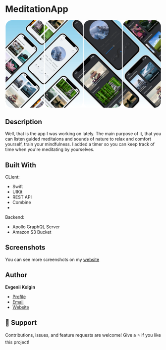 # MeditationApp
![screenshot](/screenshot.webp)
## Description
Well, that is the app I was working on lately. The main purpose of it, that you can listen guided meditaions and sounds of nature to relax and comfort yourself, train your mindfulness. I added a timer so you can keep track of time when you're meditating by yourselves.

## Built With
CLient:
- Swift
- UIKit
- REST API
- Combine
- 
Backend:
- Apollo GraphQL Server
- Amazon S3 Bucket

## Screenshots
You can see more screenshots on my [website](https://evgeniikolgin.ru/meditationapp/)

## Author
**Evgenii Kolgin**

- [Profile](https://github.com/Colgates "Evgenii Kolgin")
- [Email](mailto:kolgin.ev@gmail.com?subject=Hi% "Hi!")
- [Website](https://evgeniikolgin.ru "Welcome")

## 🤝 Support
Contributions, issues, and feature requests are welcome!
Give a ⭐️ if you like this project!
